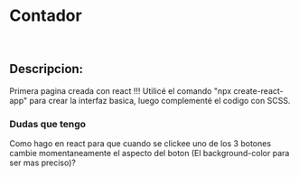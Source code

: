 # Contador
<br>

## Descripcion:
Primera pagina creada con react !!! Utilicé el comando "npx create-react-app" para crear la interfaz basica, luego complementé el codigo con SCSS.

### Dudas que tengo
Como hago en react para que cuando se clickee uno de los 3 botones cambie momentaneamente el aspecto del boton (El background-color para ser mas preciso)?